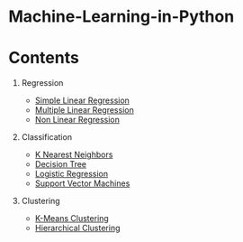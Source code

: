 # Machine-Learning-in-Python

# Contents
1. Regression
   - [Simple Linear Regression](https://github.com/AdityaBagad/Machine-Learning-in-Python/tree/master/01_Regression/01_Simple%20Linear%20Regression)
   - [Multiple Linear Regression](https://github.com/AdityaBagad/Machine-Learning-in-Python/tree/master/01_Regression/02_Multiple%20Linear%20Regression)
   - [Non Linear Regression](https://github.com/AdityaBagad/Machine-Learning-in-Python/tree/master/01_Regression/03_Non%20Linear%20Regression)
   
2. Classification
   - [K Nearest Neighbors](https://github.com/AdityaBagad/Machine-Learning-in-Python/tree/master/02_Classification/01_K-Nearest%20Neighbors)
   - [Decision Tree](https://github.com/AdityaBagad/Machine-Learning-in-Python/tree/master/02_Classification/02_Decision%20Tree)
   - [Logistic Regression](https://github.com/AdityaBagad/Machine-Learning-in-Python/tree/master/02_Classification/03_Logistic%20Regression)
   - [Support Vector Machines](https://github.com/AdityaBagad/Machine-Learning-in-Python/tree/master/02_Classification/04_Support%20Vector%20Machines)
   
3. Clustering
   - [K-Means Clustering](https://github.com/AdityaBagad/Machine-Learning-in-Python/tree/master/03_Clustering/01_K-Means)
   - [Hierarchical Clustering](https://github.com/AdityaBagad/Machine-Learning-in-Python/tree/master/03_Clustering/02_Hierarchical%20Clustering)
